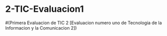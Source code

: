 # 2-TIC-Evaluacion1
#(Primera Evaluacion de TIC 2 [Evaluacion numero uno de Tecnologia de la Informacion y la Comunicacion 2])
